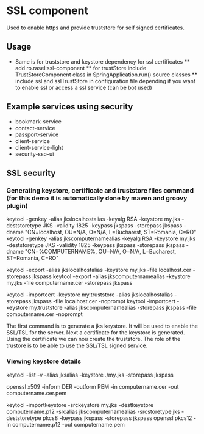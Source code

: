 # SSL component

Used to enable https and provide truststore for self signed certificates.

## Usage
* Same is for truststore and keystore dependency for ssl certificates
    ** add ro.rasel:ssl-component
    ** for trustStore include TrustStoreComponent class in SpringApplication.run()  source classes
    ** include ssl and sslTrustStore in configuration file depending if you want to enable ssl or access a ssl service (can be bot used)

## Example services using security
* bookmark-service
* contact-service
* passport-service
* client-service
* client-service-light
* security-sso-ui

## SSL security

### Generating keystore, certificate and truststore files command (for this demo it is automatically done by maven and groovy plugin)

keytool -genkey -alias jkslocalhostalias -keyalg RSA -keystore my.jks -deststoretype JKS -validity 1825 -keypass jkspass -storepass jkspass -dname "CN=localhost, OU=N/A, O=N/A, L=Bucharest, ST=Romania, C=RO"
keytool -genkey -alias jkscomputernamealias -keyalg RSA -keystore my.jks -deststoretype JKS -validity 1825 -keypass jkspass -storepass jkspass -dname "CN=%COMPUTERNAME%, OU=N/A, O=N/A, L=Bucharest, ST=Romania, C=RO"

keytool -export -alias jkslocalhostalias -keystore my.jks -file localhost.cer -storepass jkspass
keytool -export -alias jkscomputernamealias -keystore my.jks -file computername.cer -storepass jkspass

keytool -importcert -keystore my.truststore -alias jkslocalhostalias -storepass jkspass -file localhost.cer -noprompt
keytool -importcert -keystore my.truststore -alias jkscomputernamealias -storepass jkspass -file computername.cer -noprompt

The first command is to generate a jks keystore. It will be used to enable the SSL/TSL for the server.
Next a certificate for the keystore is generated.
Using the certificate we can nou create the truststore. The role of the trustore is to be able to use the SSL/TSL signed service.

### Viewing  keystore details

keytool -list -v -alias jksalias -keystore ./my.jks -storepass jkspass

openssl x509 -inform DER -outform PEM -in computername.cer -out computername.cer.pem

keytool -importkeystore -srckeystore my.jks -destkeystore computername.p12 -srcalias jkscomputernamealias -srcstoretype jks -deststoretype pkcs8 -keypass jkspass -storepass jkspass
openssl pkcs12 -in computername.p12 -out computername.pem



